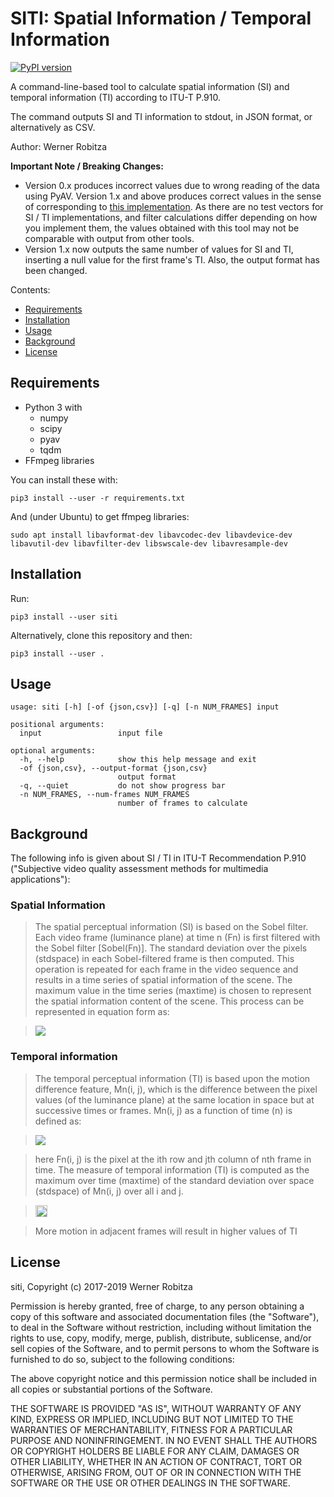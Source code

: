 # SITI: Spatial Information / Temporal Information

[![PyPI version](https://badge.fury.io/py/siti.svg)](https://badge.fury.io/py/siti)

A command-line-based tool to calculate spatial information (SI) and temporal information (TI) according to ITU-T P.910.

The command outputs SI and TI information to stdout, in JSON format, or alternatively as CSV.

Author: Werner Robitza

**Important Note / Breaking Changes:**

* Version 0.x produces incorrect values due to wrong reading of the data using PyAV. Version 1.x and above produces correct values in the sense of corresponding to [this implementation](https://github.com/Telecommunication-Telemedia-Assessment/SITI/). As there are no test vectors for SI / TI implementations, and filter calculations differ depending on how you implement them, the values obtained with this tool may not be comparable with output from other tools.
* Version 1.x now outputs the same number of values for SI and TI, inserting a null value for the first frame's TI. Also, the output format has been changed.

Contents:

- [Requirements](#requirements)
- [Installation](#installation)
- [Usage](#usage)
- [Background](#background)
- [License](#license)

## Requirements

- Python 3 with
  - numpy
  - scipy
  - pyav
  - tqdm
- FFmpeg libraries

You can install these with:

    pip3 install --user -r requirements.txt

And (under Ubuntu) to get ffmpeg libraries:

    sudo apt install libavformat-dev libavcodec-dev libavdevice-dev libavutil-dev libavfilter-dev libswscale-dev libavresample-dev

## Installation

Run:

    pip3 install --user siti

Alternatively, clone this repository and then:

    pip3 install --user .

## Usage

```
usage: siti [-h] [-of {json,csv}] [-q] [-n NUM_FRAMES] input

positional arguments:
  input                 input file

optional arguments:
  -h, --help            show this help message and exit
  -of {json,csv}, --output-format {json,csv}
                        output format
  -q, --quiet           do not show progress bar
  -n NUM_FRAMES, --num-frames NUM_FRAMES
                        number of frames to calculate
```

## Background

The following info is given about SI / TI in ITU-T Recommendation P.910 ("Subjective video quality assessment methods for multimedia applications"):

### Spatial Information

> The spatial perceptual information (SI) is based on the Sobel filter. Each video frame (luminance plane) at time n (Fn) is first filtered with the Sobel filter [Sobel(Fn)]. The standard deviation over the pixels (stdspace) in each Sobel-filtered frame is then computed. This operation is repeated for each frame in the video sequence and results in a time series of spatial information of the scene. The maximum value in the time series (maxtime) is chosen to represent the spatial information content of the scene. This process can be represented in equation form as:

> ![](http://i.imgur.com/zRXcVJO.png)

### Temporal information

> The temporal perceptual information (TI) is based upon the motion difference feature, Mn(i, j), which is the difference between the pixel values (of the luminance plane) at the same location in space but at successive times or frames. Mn(i, j) as a function of time (n) is defined as:

> ![](http://i.imgur.com/MRsJtdT.png)

> here Fn(i, j) is the pixel at the ith row and jth column of nth frame in time.
The measure of temporal information (TI) is computed as the maximum over time (maxtime) of the standard deviation over space (stdspace) of Mn(i, j) over all i and j.

> <img src="https://i.imgur.com/XAnKWJw.png" height="19">

> More motion in adjacent frames will result in higher values of TI

## License

siti, Copyright (c) 2017-2019 Werner Robitza

Permission is hereby granted, free of charge, to any person obtaining a copy of this software and associated documentation files (the "Software"), to deal in the Software without restriction, including without limitation the rights to use, copy, modify, merge, publish, distribute, sublicense, and/or sell copies of the Software, and to permit persons to whom the Software is furnished to do so, subject to the following conditions:

The above copyright notice and this permission notice shall be included in all copies or substantial portions of the Software.

THE SOFTWARE IS PROVIDED "AS IS", WITHOUT WARRANTY OF ANY KIND, EXPRESS OR IMPLIED, INCLUDING BUT NOT LIMITED TO THE WARRANTIES OF MERCHANTABILITY, FITNESS FOR A PARTICULAR PURPOSE AND NONINFRINGEMENT. IN NO EVENT SHALL THE AUTHORS OR COPYRIGHT HOLDERS BE LIABLE FOR ANY CLAIM, DAMAGES OR OTHER LIABILITY, WHETHER IN AN ACTION OF CONTRACT, TORT OR OTHERWISE, ARISING FROM, OUT OF OR IN CONNECTION WITH THE SOFTWARE OR THE USE OR OTHER DEALINGS IN THE SOFTWARE.
